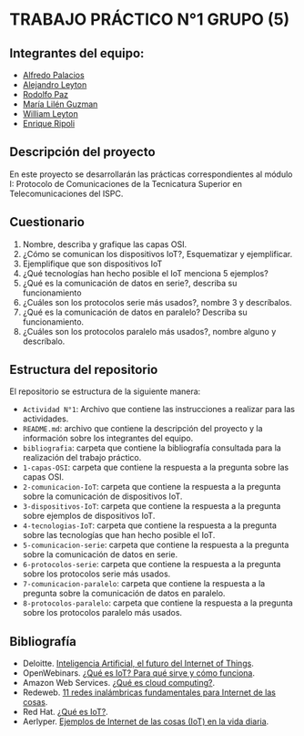 # TRABAJO PRÁCTICO N°1 GRUPO (5)

## Integrantes del equipo:
- [Alfredo Palacios](https://github.com/alfredop37)
- [Alejandro Leyton](https://github.com/leytonale)
- [Rodolfo Paz](https://github.com/domi74)
- [María Lilén Guzman](https://github.com/lilenguzman01)
- [William Leyton](https://github.com/wleyton89)
- [Enrique Ripoli](https://github.com/enriqueripoli)

## Descripción del proyecto
En este proyecto se desarrollarán las prácticas correspondientes al módulo I: Protocolo de Comunicaciones de la Tecnicatura Superior en Telecomunicaciones del ISPC.
## Cuestionario 

1) Nombre, describa y grafique las capas OSI.
2) ¿Cómo se comunican los dispositivos IoT?, Esquematizar y ejemplificar.
3) Ejemplifique que son dispositivos IoT
4) ¿Qué tecnologías han hecho posible el IoT menciona 5 ejemplos?
5) ¿Qué es la comunicación de datos en serie?, describa su funcionamiento
6) ¿Cuáles son los protocolos serie más usados?, nombre 3 y descríbalos.
7) ¿Qué es la comunicación de datos en paralelo? Describa su
funcionamiento.
8) ¿Cuáles son los protocolos paralelo más usados?, nombre alguno y
descríbalo.

## Estructura del repositorio
El repositorio se estructura de la siguiente manera:
- `Actividad N°1`: Archivo que contiene las instrucciones a realizar para las actividades.
- `README.md`: archivo que contiene la descripción del proyecto y la información sobre los integrantes del equipo.
- `bibliografia`: carpeta que contiene la bibliografía consultada para la realización del trabajo práctico.
- `1-capas-OSI`: carpeta que contiene la respuesta a la pregunta sobre las capas OSI.
- `2-comunicacion-IoT`: carpeta que contiene la respuesta a la pregunta sobre la comunicación de dispositivos IoT.
- `3-dispositivos-IoT`: carpeta que contiene la respuesta a la pregunta sobre ejemplos de dispositivos IoT.
- `4-tecnologias-IoT`: carpeta que contiene la respuesta a la pregunta sobre las tecnologías que han hecho posible el IoT.
- `5-comunicacion-serie`: carpeta que contiene la respuesta a la pregunta sobre la comunicación de datos en serie.
- `6-protocolos-serie`: carpeta que contiene la respuesta a la pregunta sobre los protocolos serie más usados.
- `7-comunicacion-paralelo`: carpeta que contiene la respuesta a la pregunta sobre la comunicación de datos en paralelo.
- `8-protocolos-paralelo`: carpeta que contiene la respuesta a la pregunta sobre los protocolos paralelo más usados.

## Bibliografía

- Deloitte. [Inteligencia Artificial, el futuro del Internet of Things](https://www2.deloitte.com/es/es/pages/operations/articles/inteligencia-artificial-futuro-internet-of-things.html).
- OpenWebinars. [¿Qué es IoT? Para qué sirve y cómo funciona](https://openwebinars.net/blog/iot-que-es-para-que-sirve-y-como-funciona/).
- Amazon Web Services. [¿Qué es cloud computing?](https://aws.amazon.com/es/what-is-cloud-computing/).
- Redeweb. [11 redes inalámbricas fundamentales para Internet de las cosas](https://www.redeweb.com/articulos/software/11-redes-inalambricas-fundamentales-para-internet-de-las-cosas/).
- Red Hat. [¿Qué es IoT?](https://www.redhat.com/es/topics/internet-of-things/what-is-iot).
- Aerlyper. [Ejemplos de Internet de las cosas (IoT) en la vida diaria](https://aerlyper.es/ejemplos-internet-de-las-cosas/).

